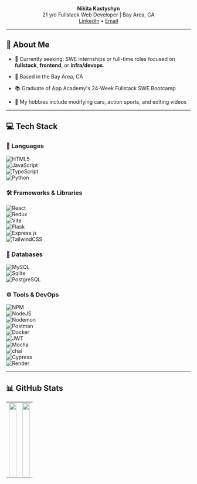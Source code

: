 <p align="center">
  <strong>Nikita Kastyshyn</strong><br>
  21 y/o Fullstack Web Developer | Bay Area, CA<br>
  <a href="https://www.linkedin.com/in/nikitakastyshyn/">LinkedIn</a> • 
  <a href="mailto:4luckynikita@proton.me">Email</a>
</p>

---

## 👋 About Me

- 🧠 Currently seeking: SWE internships or full-time roles focused on **fullstack**, **frontend**, or **infra/devops**.

- 📍 Based in the Bay Area, CA  

- 📚 Graduate of App Academy's 24-Week Fullstack SWE Bootcamp  

- 🚗 My hobbies include modifying cars, action sports, and editing videos  

---

## 💻 Tech Stack

### 🧠 Languages  

![HTML5](https://img.shields.io/badge/html5-%23E34F26.svg?style=for-the-badge&logo=html5&logoColor=white)  
![JavaScript](https://img.shields.io/badge/javascript-%23323330.svg?style=for-the-badge&logo=javascript&logoColor=%23F7DF1E)  
![TypeScript](https://img.shields.io/badge/typescript-%23007ACC.svg?style=for-the-badge&logo=typescript&logoColor=white)  
![Python](https://img.shields.io/badge/python-3670A0?style=for-the-badge&logo=python&logoColor=ffdd54)  

### 🛠 Frameworks & Libraries  

![React](https://img.shields.io/badge/react-%2320232a.svg?style=for-the-badge&logo=react&logoColor=%2361DAFB)  
![Redux](https://img.shields.io/badge/redux-%23593d88.svg?style=for-the-badge&logo=redux&logoColor=white)  
![Vite](https://img.shields.io/badge/Vite-B73BFE?style=for-the-badge&logo=vite&logoColor=FFD62E)  
![Flask](https://img.shields.io/badge/Flask-000000?style=for-the-badge&logo=flask&logoColor=white)  
![Express.js](https://img.shields.io/badge/express.js-%23404d59.svg?style=for-the-badge&logo=express&logoColor=%2361DAFB)  
![TailwindCSS](https://img.shields.io/badge/TailwindCSS-06B6D4?style=for-the-badge&logo=tailwindcss&logoColor=white)  

### 💽 Databases  

![MySQL](https://img.shields.io/badge/MySQL-005C84?style=for-the-badge&logo=mysql&logoColor=white)  
![Sqlite](https://img.shields.io/badge/Sqlite-003B57?style=for-the-badge&logo=sqlite&logoColor=white)  
![PostgreSQL](https://img.shields.io/badge/PostgreSQL-316192?style=for-the-badge&logo=postgresql&logoColor=white)  

### ⚙️ Tools & DevOps  

![NPM](https://img.shields.io/badge/NPM-%23CB3837.svg?style=for-the-badge&logo=npm&logoColor=white)  
![NodeJS](https://img.shields.io/badge/node.js-6DA55F?style=for-the-badge&logo=node.js&logoColor=white)  
![Nodemon](https://img.shields.io/badge/NODEMON-%23323330.svg?style=for-the-badge&logo=nodemon&logoColor=%BBDEAD)  
![Postman](https://img.shields.io/badge/Postman-FF6C37?style=for-the-badge&logo=Postman&logoColor=white)  
![Docker](https://img.shields.io/badge/Docker-2CA5E0?style=for-the-badge&logo=docker&logoColor=white)  
![JWT](https://img.shields.io/badge/JWT-000000?style=for-the-badge&logo=JSON%20web%20tokens&logoColor=white)  
![Mocha](https://img.shields.io/badge/Mocha-8D6748?style=for-the-badge&logo=Mocha&logoColor=white)  
![chai](https://img.shields.io/badge/chai-A30701?style=for-the-badge&logo=chai&logoColor=white)  
![Cypress](https://img.shields.io/badge/Cypress-17202C?style=for-the-badge&logo=cypress&logoColor=white)  
![Render](https://img.shields.io/badge/Render-46E3B7?style=for-the-badge&logo=render&logoColor=white)  

---

## 📊 GitHub Stats

<div align="center">
  <table style="width:100%; max-width:900px;">
    <tr>
      <td>
        <img src="https://github-readme-stats.vercel.app/api?username=4luckynikita&theme=default&hide_border=false&show_icons=true&include_all_commits=true&count_private=true" width="100%" height="200px"/>
      </td>
      <td>
        <img src="https://github-readme-stats.vercel.app/api/top-langs/?username=4luckynikita&theme=default&hide_border=false&layout=compact" width="100%" height="200px"/>
      </td>
    </tr>
  </table>
</div>